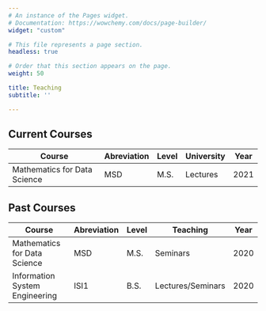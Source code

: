 ```yaml
---
# An instance of the Pages widget.
# Documentation: https://wowchemy.com/docs/page-builder/
widget: "custom"

# This file represents a page section.
headless: true

# Order that this section appears on the page.
weight: 50

title: Teaching
subtitle: ''

---
```


## Current Courses

|Course| Abreviation | Level | University | Year |
|------|---|---|---|---|
|Mathematics for Data Science | MSD | M.S. |Lectures|2021|

## Past Courses

|Course| Abreviation | Level | Teaching | Year |
|------|---|---|---|---|
|Mathematics for Data Science | MSD | M.S. | Seminars |2020|
|Information System Engineering | ISI1 | B.S. | Lectures/Seminars |2020|
